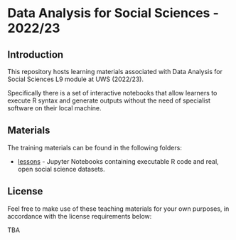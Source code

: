 # Data Analysis for Social Sciences - 2022/23

## Introduction

This repository hosts learning materials associated with Data Analysis for Social Sciences L9 module at UWS (2022/23). 

Specifically there is a set of interactive notebooks that allow learners to execute R syntax and generate outputs without the need of specialist software on their local machine.

## Materials

The training materials can be found in the following folders:
* [lessons](./code) - Jupyter Notebooks containing executable R code and real, open social science datasets.

## License

Feel free to make use of these teaching materials for your own purposes, in accordance with the license requirements below:

TBA
